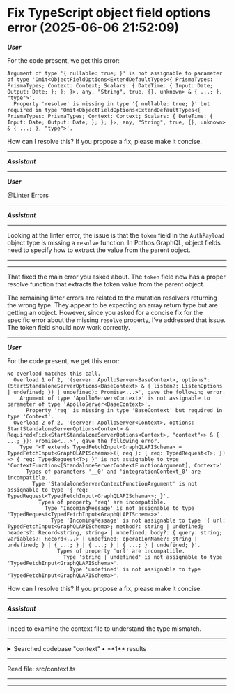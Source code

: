 <!-- Generated by SpecStory -->

# Fix TypeScript object field options error (2025-06-06 21:52:09)

_**User**_

For the code present, we get this error:
```
Argument of type '{ nullable: true; }' is not assignable to parameter of type 'Omit<ObjectFieldOptions<ExtendDefaultTypes<{ PrismaTypes: PrismaTypes; Context: Context; Scalars: { DateTime: { Input: Date; Output: Date; }; }; }>, any, "String", true, {}, unknown> & { ...; }, "type">'.
  Property 'resolve' is missing in type '{ nullable: true; }' but required in type 'Omit<ObjectFieldOptions<ExtendDefaultTypes<{ PrismaTypes: PrismaTypes; Context: Context; Scalars: { DateTime: { Input: Date; Output: Date; }; }; }>, any, "String", true, {}, unknown> & { ...; }, "type">'.
```
How can I resolve this? If you propose a fix, please make it concise.

---

_**Assistant**_



---

_**User**_

@Linter Errors 

---

_**Assistant**_



---

Looking at the linter error, the issue is that the `token` field in the `AuthPayload` object type is missing a `resolve` function. In Pothos GraphQL, object fields need to specify how to extract the value from the parent object.

---



---

That fixed the main error you asked about. The `token` field now has a proper resolve function that extracts the token value from the parent object.

The remaining linter errors are related to the mutation resolvers returning the wrong type. They appear to be expecting an array return type but are getting an object. However, since you asked for a concise fix for the specific error about the missing `resolve` property, I've addressed that issue. The token field should now work correctly.

---

_**User**_

For the code present, we get this error:
```
No overload matches this call.
  Overload 1 of 2, '(server: ApolloServer<BaseContext>, options?: (StartStandaloneServerOptions<BaseContext> & { listen?: ListenOptions | undefined; }) | undefined): Promise<...>', gave the following error.
    Argument of type 'ApolloServer<Context>' is not assignable to parameter of type 'ApolloServer<BaseContext>'.
      Property 'req' is missing in type 'BaseContext' but required in type 'Context'.
  Overload 2 of 2, '(server: ApolloServer<Context>, options: StartStandaloneServerOptions<Context> & Required<Pick<StartStandaloneServerOptions<Context>, "context">> & { ...; }): Promise<...>', gave the following error.
    Type '<T extends TypedFetchInput<GraphQLAPISchema> = TypedFetchInput<GraphQLAPISchema>>({ req }: { req: TypedRequest<T>; }) => { req: TypedRequest<T>; }' is not assignable to type 'ContextFunction<[StandaloneServerContextFunctionArgument], Context>'.
      Types of parameters '__0' and 'integrationContext_0' are incompatible.
        Type 'StandaloneServerContextFunctionArgument' is not assignable to type '{ req: TypedRequest<TypedFetchInput<GraphQLAPISchema>>; }'.
          Types of property 'req' are incompatible.
            Type 'IncomingMessage' is not assignable to type 'TypedRequest<TypedFetchInput<GraphQLAPISchema>>'.
              Type 'IncomingMessage' is not assignable to type '{ url: TypedFetchInput<GraphQLAPISchema>; method?: string | undefined; headers?: Record<string, string> | undefined; body?: { query: string; variables?: Record<...> | undefined; operationName?: string | undefined; } | { ...; } | { ...; } | { ...; } | undefined; }'.
                Types of property 'url' are incompatible.
                  Type 'string | undefined' is not assignable to type 'TypedFetchInput<GraphQLAPISchema>'.
                    Type 'undefined' is not assignable to type 'TypedFetchInput<GraphQLAPISchema>'.
```
How can I resolve this? If you propose a fix, please make it concise.

---

_**Assistant**_



---

I need to examine the context file to understand the type mismatch.

---

<details>
            <summary>Searched codebase "context" • **1** results</summary>
        
| File |
|------|
| `undefined` |

</details>

---

Read file: src/context.ts

---



---


